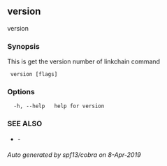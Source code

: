 ##  version

version

### Synopsis

This is get the version number of linkchain command

```
 version [flags]
```

### Options

```
  -h, --help   help for version
```

### SEE ALSO

* [](_root.md)	 - 

###### Auto generated by spf13/cobra on 8-Apr-2019
